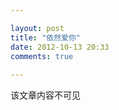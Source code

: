 ```yaml
---

layout: post
title: "依然爱你"
date: 2012-10-13 20:33
comments: true
 
---
```

该文章内容不可见

<!--
你每个呼吸，每个动作，每个表情

<iframe width="560" height="315" src="http://www.youtube.com/embed/YzVzqvGwkQ0" frameborder="0" allowfullscreen></iframe>

[via](http://www.youtube.com/watch?v=YzVzqvGwkQ0)
-->

